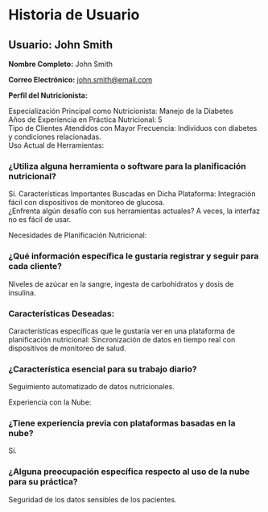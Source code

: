 # Historia de Usuario
## **Usuario:** John Smith

**Nombre Completo:** John Smith

**Correo Electrónico:** john.smith@email.com

**Perfil del Nutricionista:**

Especialización Principal como Nutricionista: Manejo de la Diabetes  
Años de Experiencia en Práctica Nutricional: 5  
Tipo de Clientes Atendidos con Mayor Frecuencia: Individuos con diabetes y condiciones relacionadas.  
Uso Actual de Herramientas:

### ¿Utiliza alguna herramienta o software para la planificación nutricional? 
Sí. Características Importantes Buscadas en Dicha Plataforma:
Integración fácil con dispositivos de monitoreo de glucosa.  
¿Enfrenta algún desafío con sus herramientas actuales?
A veces, la interfaz no es fácil de usar.

Necesidades de Planificación Nutricional:

### ¿Qué información específica le gustaría registrar y seguir para cada cliente?
Niveles de azúcar en la sangre, ingesta de carbohidratos y dosis de insulina.

### Características Deseadas:

Características específicas que le gustaría ver en una plataforma de planificación nutricional:
Sincronización de datos en tiempo real con dispositivos de monitoreo de salud.

### ¿Característica esencial para su trabajo diario?
Seguimiento automatizado de datos nutricionales.

Experiencia con la Nube:

### ¿Tiene experiencia previa con plataformas basadas en la nube? 
Sí.

### ¿Alguna preocupación específica respecto al uso de la nube para su práctica?
Seguridad de los datos sensibles de los pacientes.